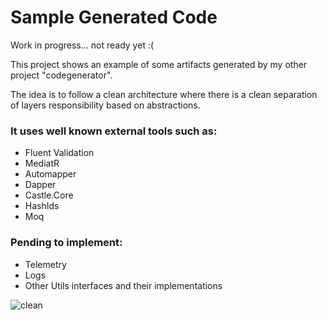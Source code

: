 # Sample Generated Code
<p>Work in progress... not ready yet :( </p>

<p>This project shows an example of some artifacts generated by my other project "codegenerator".</p>

<p>The idea is to follow a clean architecture where there is a clean separation of layers responsibility based on abstractions.</p>

### It uses well known external tools such as:

<ul>
   <li>Fluent Validation</li>
   <li>MediatR</li> 
   <li>Automapper</li> 
   <li>Dapper</li> 
   <li>Castle.Core</li> 
   <li>HashIds</li> 
   <li>Moq</li> 
</ul>

### Pending to implement:

<ul>
 <li>Telemetry</li> 
 <li>Logs</li>
 <li>Other Utils interfaces and their implementations</li>
</ul>


![clean](https://github.com/juanidamato/SampleGeneratedCode/assets/16365314/3a67cbc4-0b00-4a5c-882f-3cb2bc25a65d)
